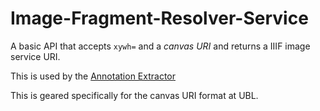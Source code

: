 Image-Fragment-Resolver-Service
=======

A basic API that accepts `xywh=` and a _canvas URI_ and returns a IIIF image service URI.

This is used by the [Annotation Extractor](https://github.com/ub-leipzig/annotation-extractor)

This is geared specifically for the canvas URI format at UBL.

